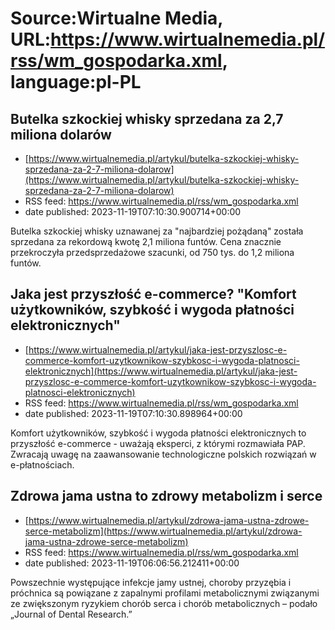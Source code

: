 # Source:Wirtualne Media, URL:https://www.wirtualnemedia.pl/rss/wm_gospodarka.xml, language:pl-PL

## Butelka szkockiej whisky sprzedana za 2,7 miliona dolarów
 - [https://www.wirtualnemedia.pl/artykul/butelka-szkockiej-whisky-sprzedana-za-2-7-miliona-dolarow](https://www.wirtualnemedia.pl/artykul/butelka-szkockiej-whisky-sprzedana-za-2-7-miliona-dolarow)
 - RSS feed: https://www.wirtualnemedia.pl/rss/wm_gospodarka.xml
 - date published: 2023-11-19T07:10:30.900714+00:00

Butelka szkockiej whisky uznawanej za "najbardziej pożądaną" została sprzedana za rekordową kwotę 2,1 miliona funtów. Cena znacznie przekroczyła przedsprzedażowe szacunki, od 750 tys. do 1,2 miliona funtów.

## Jaka jest przyszłość e-commerce? "Komfort użytkowników, szybkość i wygoda płatności elektronicznych"
 - [https://www.wirtualnemedia.pl/artykul/jaka-jest-przyszlosc-e-commerce-komfort-uzytkownikow-szybkosc-i-wygoda-platnosci-elektronicznych](https://www.wirtualnemedia.pl/artykul/jaka-jest-przyszlosc-e-commerce-komfort-uzytkownikow-szybkosc-i-wygoda-platnosci-elektronicznych)
 - RSS feed: https://www.wirtualnemedia.pl/rss/wm_gospodarka.xml
 - date published: 2023-11-19T07:10:30.898964+00:00

Komfort użytkowników, szybkość i wygoda płatności elektronicznych to przyszłość e-commerce - uważają eksperci, z którymi rozmawiała PAP. Zwracają uwagę na zaawansowanie technologiczne polskich rozwiązań w e-płatnościach.

## Zdrowa jama ustna to zdrowy metabolizm i serce
 - [https://www.wirtualnemedia.pl/artykul/zdrowa-jama-ustna-zdrowe-serce-metabolizm](https://www.wirtualnemedia.pl/artykul/zdrowa-jama-ustna-zdrowe-serce-metabolizm)
 - RSS feed: https://www.wirtualnemedia.pl/rss/wm_gospodarka.xml
 - date published: 2023-11-19T06:06:56.212411+00:00

Powszechnie występujące infekcje jamy ustnej, choroby przyzębia i próchnica są powiązane z zapalnymi profilami metabolicznymi związanymi ze zwiększonym ryzykiem chorób serca i chorób metabolicznych – podało „Journal of Dental Research.”

